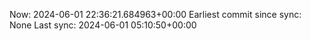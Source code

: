 Now: 2024-06-01 22:36:21.684963+00:00 Earliest commit since sync: None Last sync: 2024-06-01 05:10:50+00:00
